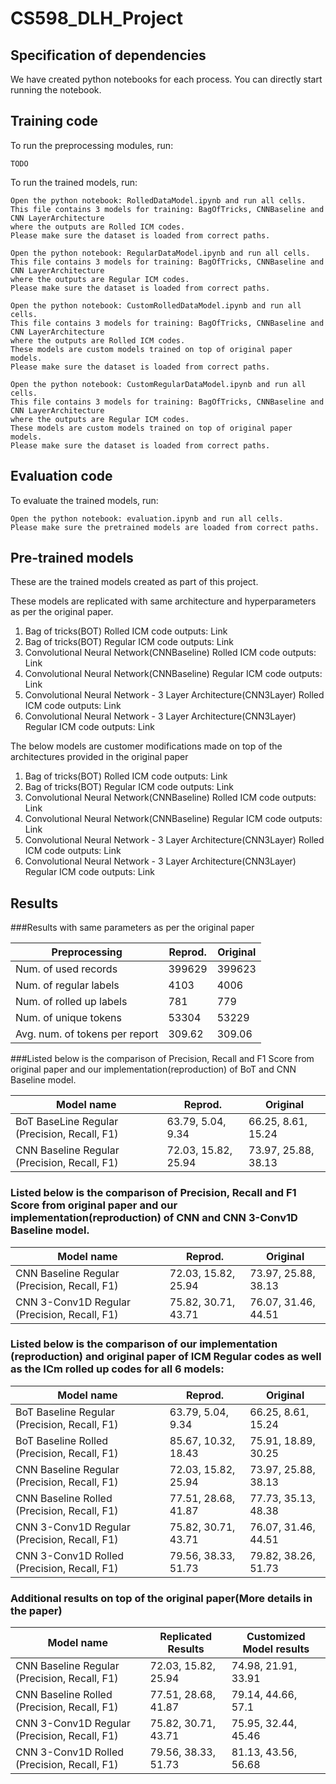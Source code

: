 # CS598_DLH_Project

## Specification of dependencies

We have created python notebooks for each process. You can directly start running the notebook. 

## Training code

To run the preprocessing modules, run: 

```eval
TODO
```

To run the trained models, run:

```eval
Open the python notebook: RolledDataModel.ipynb and run all cells.
This file contains 3 models for training: BagOfTricks, CNNBaseline and CNN LayerArchitecture
where the outputs are Rolled ICM codes.
Please make sure the dataset is loaded from correct paths.
```

```eval
Open the python notebook: RegularDataModel.ipynb and run all cells.
This file contains 3 models for training: BagOfTricks, CNNBaseline and CNN LayerArchitecture
where the outputs are Regular ICM codes.
Please make sure the dataset is loaded from correct paths.
```

```eval
Open the python notebook: CustomRolledDataModel.ipynb and run all cells.
This file contains 3 models for training: BagOfTricks, CNNBaseline and CNN LayerArchitecture
where the outputs are Rolled ICM codes.
These models are custom models trained on top of original paper models.
Please make sure the dataset is loaded from correct paths.
```

```eval
Open the python notebook: CustomRegularDataModel.ipynb and run all cells.
This file contains 3 models for training: BagOfTricks, CNNBaseline and CNN LayerArchitecture
where the outputs are Regular ICM codes.
These models are custom models trained on top of original paper models.
Please make sure the dataset is loaded from correct paths.
```


## Evaluation code

To evaluate the trained models, run:

```eval
Open the python notebook: evaluation.ipynb and run all cells.
Please make sure the pretrained models are loaded from correct paths.
```

## Pre-trained models

These are the trained models created as part of this project.

These models are replicated with same architecture and hyperparameters as per the original paper.

1. Bag of tricks(BOT) Rolled ICM code outputs: Link
2. Bag of tricks(BOT) Regular ICM code outputs: Link
3. Convolutional Neural Network(CNNBaseline) Rolled ICM code outputs: Link
4. Convolutional Neural Network(CNNBaseline) Regular ICM code outputs: Link
5. Convolutional Neural Network - 3 Layer Architecture(CNN3Layer) Rolled ICM code outputs: Link
6. Convolutional Neural Network - 3 Layer Architecture(CNN3Layer) Regular ICM code outputs: Link

The below models are customer modifications made on top of the architectures provided in the original paper

1. Bag of tricks(BOT) Rolled ICM code outputs: Link
2. Bag of tricks(BOT) Regular ICM code outputs: Link
3. Convolutional Neural Network(CNNBaseline) Rolled ICM code outputs: Link
4. Convolutional Neural Network(CNNBaseline) Regular ICM code outputs: Link
5. Convolutional Neural Network - 3 Layer Architecture(CNN3Layer) Rolled ICM code outputs: Link
6. Convolutional Neural Network - 3 Layer Architecture(CNN3Layer) Regular ICM code outputs: Link


## Results

###Results with same parameters as per the original paper

| Preprocessing      | Reprod.  | Original |
| ------------------ |---------------- | -------------- |
| Num. of used records       | 399629    | 399623 |
| Num. of regular labels     |   4103    | 4006 |
| Num. of rolled up labels   |    781    | 779 |
| Num. of unique tokens      |  53304    | 53229 |
| Avg. num. of tokens per report |   309.62  | 309.06 |


###Listed below is the comparison of Precision, Recall and F1 Score from original paper and our implementation(reproduction) of BoT and CNN Baseline model.


| Model name         | Reprod.  | Original |
| ------------------ |---------------- | -------------- |
| BoT BaseLine Regular (Precision, Recall, F1)       | 63.79, 5.04, 9.34    | 66.25, 8.61, 15.24 |
| CNN Baseline Regular (Precision, Recall, F1)     |   72.03, 15.82, 25.94    | 73.97, 25.88, 38.13 |


### Listed below is the comparison of Precision, Recall and F1 Score from original paper and our implementation(reproduction) of CNN and CNN 3-Conv1D Baseline model.

| Model name         | Reprod.  | Original |
| ------------------ |---------------- | -------------- |
| CNN Baseline Regular (Precision, Recall, F1)    |  72.03, 15.82, 25.94    |  73.97, 25.88, 38.13 | 
| CNN 3-Conv1D Regular (Precision, Recall, F1)    |    75.82, 30.71, 43.71    |  76.07, 31.46, 44.51 | 


### Listed below is the comparison of our implementation (reproduction) and original paper of ICM Regular codes as well as the ICm rolled up codes for all 6 models:

| Model name         | Reprod.  | Original |
| ------------------ |---------------- | -------------- |
| BoT Baseline Regular (Precision, Recall, F1)       |  63.79, 5.04, 9.34    |  66.25, 8.61, 15.24 | 
| BoT Baseline Rolled (Precision, Recall, F1)     |    85.67, 10.32, 18.43    |  75.91, 18.89, 30.25 | 
| CNN Baseline Regular (Precision, Recall, F1)       |  72.03, 15.82, 25.94    |  73.97, 25.88, 38.13 | 
|  CNN Baseline Rolled (Precision, Recall, F1)       |  77.51, 28.68, 41.87    |  77.73, 35.13, 48.38 | 
| CNN 3-Conv1D Regular (Precision, Recall, F1)    |    75.82, 30.71, 43.71    |  76.07, 31.46, 44.51 | 
|  CNN 3-Conv1D Rolled (Precision, Recall, F1)     |    79.56, 38.33, 51.73    |  79.82, 38.26, 51.73 | 

### Additional results on top of the original paper(More details in the paper)

| Model name         | Replicated Results | Customized Model results |
| ------------------ |---------------- | -------------- |
 | CNN Baseline Regular (Precision, Recall, F1)       |  72.03, 15.82, 25.94    |  74.98, 21.91, 33.91 | 
|  CNN Baseline Rolled (Precision, Recall, F1)       |  77.51, 28.68, 41.87    |  79.14, 44.66, 57.1 | 
 | CNN 3-Conv1D Regular (Precision, Recall, F1)     |   75.82, 30.71, 43.71    |  75.95, 32.44, 45.46 | 
 | CNN 3-Conv1D Rolled (Precision, Recall, F1)     |    79.56, 38.33, 51.73    |  81.13, 43.56, 56.68 | 
